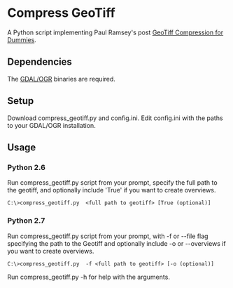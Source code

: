 # Compress GeoTiff

A Python script implementing Paul Ramsey's post [GeoTiff Compression for Dummies](http://blog.cleverelephant.ca/2015/02/geotiff-compression-for-dummies.html).


## Dependencies

The [GDAL/OGR](http://trac.osgeo.org/gdal/wiki/DownloadingGdalBinaries) binaries are required.


## Setup

Download compress_geotiff.py and config.ini. Edit config.ini with the paths to your GDAL/OGR installation.


## Usage

### Python 2.6

Run compress_geotiff.py script from your prompt, specify the full path to the geotiff, and optionally include 'True' if you want to create overviews.

`C:\>compress_geotiff.py  <full path to geotiff> [True (optional)]`


### Python 2.7

Run compress_geotiff.py script from your prompt, with -f or --file flag specifying the path to the Geotiff and optionally include -o or --overviews if you want to create overviews.

`C:\>compress_geotiff.py  -f <full path to geotiff> [-o (optional)]`

Run compress_geotiff.py -h for help with the arguments.